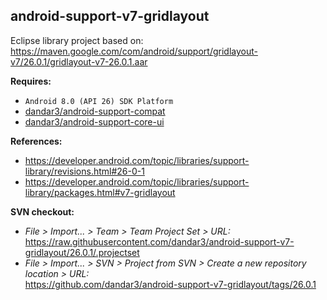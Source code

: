 ## android-support-v7-gridlayout

Eclipse library project based on:<br/>
https://maven.google.com/com/android/support/gridlayout-v7/26.0.1/gridlayout-v7-26.0.1.aar<br/>

**Requires:**
- `Android 8.0 (API 26) SDK Platform`
- [dandar3/android-support-compat](https://github.com/dandar3/android-support-compat/tree/26.0.1)
- [dandar3/android-support-core-ui](https://github.com/dandar3/android-support-core-ui/tree/26.0.1)

**References:**
- https://developer.android.com/topic/libraries/support-library/revisions.html#26-0-1
- https://developer.android.com/topic/libraries/support-library/packages.html#v7-gridlayout

**SVN checkout:**
- _File > Import... > Team > Team Project Set > URL:_<br/>
  https://raw.githubusercontent.com/dandar3/android-support-v7-gridlayout/26.0.1/.projectset
- _File > Import... > SVN > Project from SVN > Create a new repository location > URL:_<br/> 
  https://github.com/dandar3/android-support-v7-gridlayout/tags/26.0.1